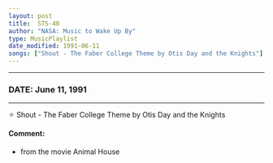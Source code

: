 ```yaml
---
layout: post
title:  STS-40
author: "NASA: Music to Wake Up By"
type: MusicPlaylist
date_modified: 1991-06-11
songs: ["Shout - The Faber College Theme by Otis Day and the Knights"]
---
```


----
### DATE: June 11, 1991
----
✧ Shout - The Faber College Theme by Otis Day and the Knights

#### Comment:
* from the movie Animal House



<br/>
<center>
	<a target="_blank"
	   href="https://twitter.com/intent/tweet?hashtags=Space,NASA,Playlist,NASAWakeupCalls,SpaceProgram&text={{ page.author}}, '{{ page.songs.first }}' {{ page.title }}, {{ page.date | date: '%B %d, %Y' }}. {{ site.url }}{{ page.url }} @nasawakeupcalls">
	   <i class="fab fa-twitter" alt="Tweet this page" style="font-size: 1.3em;"></i>
	</a>
	&nbsp; 	<i class="fas fa-user-astronaut" style="font-size: 1.5em;"></i> &nbsp;
    <a type="amzn" search="'Shout - The Faber College Theme by Otis Day and the Knights'" category="popular music">
        <i class="fab fa-amazon" style="font-size: 1.3em;"></i>
    </a>
</center>
